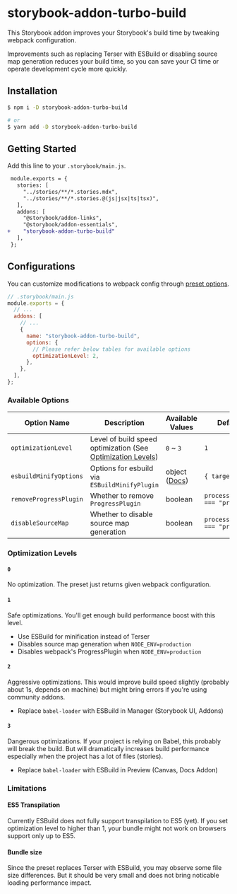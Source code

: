 # storybook-addon-turbo-build

This Storybook addon improves your Storybook's build time by tweaking webpack configuration.

Improvements such as replacing Terser with ESBuild or disabling source map generation reduces your build time, so you can save your CI time or operate development cycle more quickly.

## Installation

```sh
$ npm i -D storybook-addon-turbo-build

# or
$ yarn add -D storybook-addon-turbo-build
```

## Getting Started

Add this line to your `.storybook/main.js`.

```diff
 module.exports = {
   stories: [
     "../stories/**/*.stories.mdx",
     "../stories/**/*.stories.@(js|jsx|ts|tsx)",
   ],
   addons: [
     "@storybook/addon-links",
     "@storybook/addon-essentials",
+    "storybook-addon-turbo-build"
   ],
 };
```

## Configurations

You can customize modifications to webpack config through [preset options](https://storybook.js.org/docs/react/addons/install-addons#optional-configuration).

```js
// .storybook/main.js
module.exports = {
  // ...
  addons: [
    // ...
    {
      name: "storybook-addon-turbo-build",
      options: {
        // Please refer below tables for available options
        optimizationLevel: 2,
      },
    },
  ],
};
```

### Available Options

| Option Name            | Description                                                                         | Available Values                                                              | Default Value                           |
| ---------------------- | ----------------------------------------------------------------------------------- | ----------------------------------------------------------------------------- | --------------------------------------- |
| `optimizationLevel`    | Level of build speed optimization (See [Optimization Levels](#optimization-levels)) | `0` ~ `3`                                                                     | `1`                                     |
| `esbuildMinifyOptions` | Options for esbuild via `ESBuildMinifyPlugin`                                       | object ([Docs](https://github.com/privatenumber/esbuild-loader#minifyplugin)) | `{ target: "es2015" }`                  |
| `removeProgressPlugin` | Whether to remove `ProgressPlugin`                                                  | boolean                                                                       | `process.env.NODE_ENV === "production"` |
| `disableSourceMap`     | Whether to disable source map generation                                            | boolean                                                                       | `process.env.NODE_ENV === "production"` |

### Optimization Levels

#### `0`

No optimization. The preset just returns given webpack configuration.

#### `1`

Safe optimizations. You'll get enough build performance boost with this level.

- Use ESBuild for minification instead of Terser
- Disables source map generation when `NODE_ENV=production`
- Disables webpack's ProgressPlugin when `NODE_ENV=production`

#### `2`

Aggressive optimizations. This would improve build speed slightly (probably about 1s, depends on machine) but might bring errors if you're using community addons.

- Replace `babel-loader` with ESBuild in Manager (Storybook UI, Addons)

#### `3`

Dangerous optimizations. If your project is relying on Babel, this probably will break the build. But will dramatically increases build performance especially when the project has a lot of files (stories).

- Replace `babel-loader` with ESBuild in Preview (Canvas, Docs Addon)

### Limitations

#### ES5 Transpilation

Currently ESBuild does not fully support transpilation to ES5 (yet). If you set optimization level to higher than 1, your bundle might not work on browsers support only up to ES5.

#### Bundle size

Since the preset replaces Terser with ESBuild, you may observe some file size differences. But it should be very small and does not bring noticable loading performance impact.
